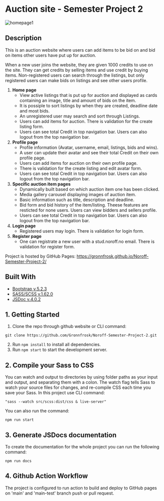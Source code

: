# Auction site - Semester Project 2

![homepage1](https://github.com/Gronnfrosk/Noroff-Semester-Project-2/assets/91615712/9662f0b5-b6cb-4c4a-b848-d75b123a683d)

## Description
This is an auction website where users can add items to be bid on and bid on items other users have put up for auction.

When a new user joins the website, they are given 1000 credits to use on the site. They can get credits by selling items and use credit by buying items. Non-registered users can search through the listings, but only registered users can make bids on listings and see other users profile.

1.	**Home page**
      - View active listings that is put up for auction and displayed as cards containing an image, title and amount of bids on the item. 
      - It is possiple to sort listings by when they are created, deadline date and most bids.
      - An unregistered user may search and sort through Listings. 
      - Users can add items for auction. There is validation for the create listing form.
      - Users can see total Credit in top navigation bar. Users can also logout from the top navigation bar.
2.	**Profile page**
      - Profile information (Avatar, username, email, listings, bids and wins). 
      - A user can update their avatar and see their total Credit on their own profile page.
      - Users can add items for auction on their own profile page. 
      - There is validation for the create listing and edit avatar form.
      - Users can see total Credit in top navigation bar. Users can also logout from the top navigation bar.
3.	**Specific auction item pages** 
      - Dynamically built based on which auction item one has been clicked. 
      - Media gallery carousel displaying images of auction item. 
      - Basic information such as title, description and deadline.
      - Bid form and bid history of the item/listing. Theese features are resticted for none users. Users can view bidders and sellers profile.
      - Users can see total Credit in top navigation bar. Users can also logout from the top navigation bar.
4.	**Login page** 
      - Registered users may login. There is validation for login form.
5.	**Register page** 
      - One can registrate a new user with a stud.noroff.no email. There is validation for register form.

Project is hosted by GitHub Pages: https://gronnfrosk.github.io/Noroff-Semester-Project-2/

## Built With

- [Bootstrap v.5.2.3](https://getbootstrap.com)
- [SASS/SCSS v.1.62.0](https://sass-lang.com/)
- [JSDoc v.4.0.2](https://jsdoc.app/)

## 1. Getting Started

1. Clone the repo through github website or CLI command:
```
git clone https://github.com/Gronnfrosk/Noroff-Semester-Project-2.git
```
2. Run ```npm install``` to install all dependencies.
3. Run ```npm start``` to start the development server.

## 2. Compile your Sass to CSS
You can watch and output to directories by using folder paths as your input and output, and separating them with a colon. The watch flag tells Sass to watch your source files for changes, and re-compile CSS each time you save your Sass. In this project use CLI command:
```
"sass --watch src/scss:dist/css & live-server"
``` 
You can also run the command:
``` 
npm run start
``` 

## 3. Generate JSDocs documentation
To create the documentation for the whole project you can run the following command:
``` 
npm run docs
``` 

## 4. Github Action Workflow
The project is configured to run action to build and deploy to GitHub pages on 'main' and 'main-test' branch push or pull request.
 
